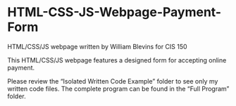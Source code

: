 # HTML-CSS-JS-Webpage-Payment-Form

HTML/CSS/JS webpage written by William Blevins for CIS 150

This HTML/CSS/JS webpage features a designed form for accepting online payment.

Please review the “Isolated Written Code Example” folder to see only my written code files. The complete program can be found in the “Full Program” folder.

